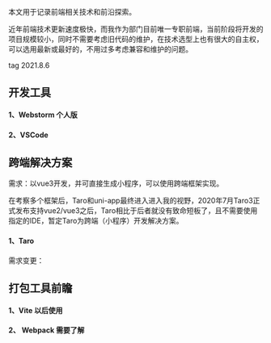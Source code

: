本文用于记录前端相关技术和前沿探索。

近年前端技术更新速度极快，而我作为部门目前唯一专职前端，当前阶段将开发的项目规模较小，同时不需要考虑旧代码的维护，在技术选型上也有很大的自主权，可以选用最新或最好的，不用过多考虑兼容和维护的问题。

tag 2021.8.6



## 开发工具

#### 1、Webstorm 个人版

#### 2、VSCode



## 跨端解决方案

需求：以vue3开发，并可直接生成小程序，可以使用跨端框架实现。

在考察多个框架后，Taro和uni-app最终进入进入我的视野，2020年7月Taro3正式发布支持vue2/vue3之后，Taro相比于后者就没有致命短板了，且不需要使用指定的IDE，暂定Taro为跨端（小程序）开发解决方案。

#### 1、Taro

需求变更：

## 打包工具前瞻

#### 1、Vite 以后使用

#### 2、 Webpack 需要了解

